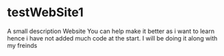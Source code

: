 # testWebSite1
A small description Website
You can help make it better as i want to learn hence i have not added much code at the start.
I will be doing it along with my freinds

